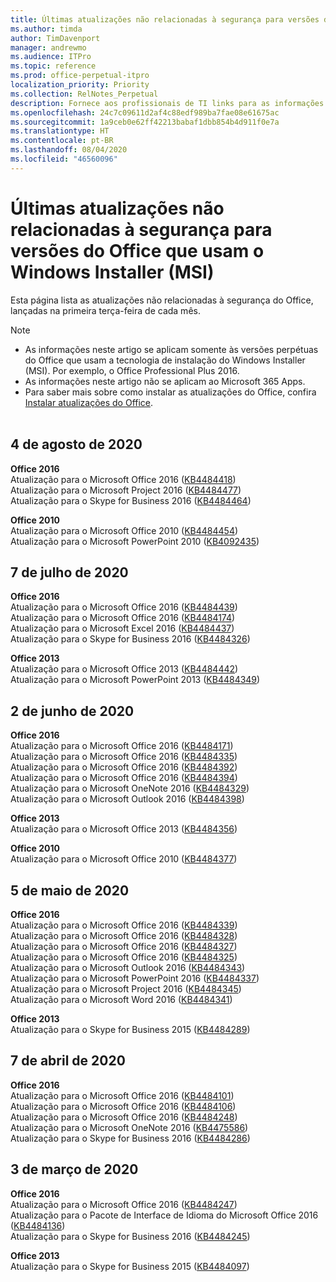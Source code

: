 ```yaml
---
title: Últimas atualizações não relacionadas à segurança para versões do Office que usam o Windows Installer (MSI)
ms.author: timda
author: TimDavenport
manager: andrewmo
ms.audience: ITPro
ms.topic: reference
ms.prod: office-perpetual-itpro
localization_priority: Priority
ms.collection: RelNotes_Perpetual
description: Fornece aos profissionais de TI links para as informações mais recentes sobre atualizações que não são de segurança para versões perpétuas do Office 2016, Office 2013 e Office 2010
ms.openlocfilehash: 24c7c09611d2af4c88edf989ba7fae08e61675ac
ms.sourcegitcommit: 1a9ceb0e62ff42213babaf1dbb854b4d911f0e7a
ms.translationtype: HT
ms.contentlocale: pt-BR
ms.lasthandoff: 08/04/2020
ms.locfileid: "46560096"
---
```

# <a name="latest-non-security-updates-for-versions-of-office-that-use-windows-installer-msi"></a>Últimas atualizações não relacionadas à segurança para versões do Office que usam o Windows Installer (MSI)

Esta página lista as atualizações não relacionadas à segurança do Office, lançadas na primeira terça-feira de cada mês.

> [!NOTE]
> - As informações neste artigo se aplicam somente às versões perpétuas do Office que usam a tecnologia de instalação do Windows Installer (MSI). Por exemplo, o Office Professional Plus 2016.
> - As informações neste artigo não se aplicam ao Microsoft 365 Apps.
> - Para saber mais sobre como instalar as atualizações do Office, confira [Instalar atualizações do Office](https://support.office.com/article/2ab296f3-7f03-43a2-8e50-46de917611c5).
<br/><br/>
## <a name="august-4-2020"></a>4 de agosto de 2020

**Office 2016**<br/>
Atualização para o Microsoft Office 2016 ([KB4484418](https://support.microsoft.com/help/4484418))<br/> Atualização para o Microsoft Project 2016 ([KB4484477](https://support.microsoft.com/help/4484477))<br/>
Atualização para o Skype for Business 2016 ([KB4484464](https://support.microsoft.com/help/4484464))<br/> 

**Office 2010**<br/>
Atualização para o Microsoft Office 2010 ([KB4484454](https://support.microsoft.com/help/4484454))<br/> Atualização para o Microsoft PowerPoint 2010 ([KB4092435](https://support.microsoft.com/help/4092435))<br/> 

## <a name="july-7-2020"></a>7 de julho de 2020

**Office 2016**<br/>
Atualização para o Microsoft Office 2016 ([KB4484439](https://support.microsoft.com/help/4484439))<br/> Atualização para o Microsoft Office 2016 ([KB4484174](https://support.microsoft.com/help/4484174))<br/> Atualização para o Microsoft Excel 2016 ([KB4484437](https://support.microsoft.com/help/4484437))<br/>
Atualização para o Skype for Business 2016 ([KB4484326](https://support.microsoft.com/help/4484326))<br/> 

**Office 2013**<br/>
Atualização para o Microsoft Office 2013 ([KB4484442](https://support.microsoft.com/help/4484442))<br/> Atualização para o Microsoft PowerPoint 2013 ([KB4484349](https://support.microsoft.com/help/4484349))<br/> 


## <a name="june-2-2020"></a>2 de junho de 2020

**Office 2016**<br/>
Atualização para o Microsoft Office 2016 ([KB4484171](https://support.microsoft.com/help/4484171))<br/> Atualização para o Microsoft Office 2016 ([KB4484335](https://support.microsoft.com/help/4484335))<br/> Atualização para o Microsoft Office 2016 ([KB4484392](https://support.microsoft.com/help/4484392))<br/> Atualização para o Microsoft Office 2016 ([KB4484394](https://support.microsoft.com/help/4484394))<br/> Atualização para o Microsoft OneNote 2016 ([KB4484329](https://support.microsoft.com/help/4484329))<br/>
Atualização para o Microsoft Outlook 2016 ([KB4484398](https://support.microsoft.com/help/4484398))<br/> 

**Office 2013**<br/>
Atualização para o Microsoft Office 2013 ([KB4484356](https://support.microsoft.com/help/4484356))<br/> 

**Office 2010**<br/>
Atualização para o Microsoft Office 2010 ([KB4484377](https://support.microsoft.com/help/4484377))<br/> 


## <a name="may-5-2020"></a>5 de maio de 2020

**Office 2016**<br/>
Atualização para o Microsoft Office 2016 ([KB4484339](https://support.microsoft.com/help/4484339))<br/> Atualização para o Microsoft Office 2016 ([KB4484328](https://support.microsoft.com/help/4484328))<br/> Atualização para o Microsoft Office 2016 ([KB4484327](https://support.microsoft.com/help/4484327))<br/> Atualização para o Microsoft Office 2016 ([KB4484325](https://support.microsoft.com/help/4484325))<br/> Atualização para o Microsoft Outlook 2016 ([KB4484343](https://support.microsoft.com/help/4484343))<br/> Atualização para o Microsoft PowerPoint 2016 ([KB4484337](https://support.microsoft.com/help/4484337))<br/> Atualização para o Microsoft Project 2016 ([KB4484345](https://support.microsoft.com/help/4484345))<br/> Atualização para o Microsoft Word 2016 ([KB4484341](https://support.microsoft.com/help/4484341))<br/> 


**Office 2013**<br/>
Atualização para o Skype for Business 2015 ([KB4484289](https://support.microsoft.com/help/4484289))<br/>

## <a name="april-7-2020"></a>7 de abril de 2020

**Office 2016**<br/>
Atualização para o Microsoft Office 2016 ([KB4484101](https://support.microsoft.com/help/4484101))<br/>
Atualização para o Microsoft Office 2016 ([KB4484106](https://support.microsoft.com/help/4484106))<br/>
Atualização para o Microsoft Office 2016 ([KB4484248](https://support.microsoft.com/help/4484248))<br/>
Atualização para o Microsoft OneNote 2016 ([KB4475586](https://support.microsoft.com/help/4475586))<br/>
Atualização para o Skype for Business 2016 ([KB4484286](https://support.microsoft.com/help/4484286)) <br/>


## <a name="march-3-2020"></a>3 de março de 2020

**Office 2016**<br/>
Atualização para o Microsoft Office 2016 ([KB4484247](https://support.microsoft.com/help/4484247))<br/> Atualização para o Pacote de Interface de Idioma do Microsoft Office 2016 ([KB4484136](https://support.microsoft.com/help/4484136))<br/>
Atualização para o Skype for Business 2016 ([KB4484245](https://support.microsoft.com/help/4484245)) <br/>

**Office 2013**<br/>
Atualização para o Skype for Business 2015 ([KB4484097](https://support.microsoft.com/help/4484097))<br/>

